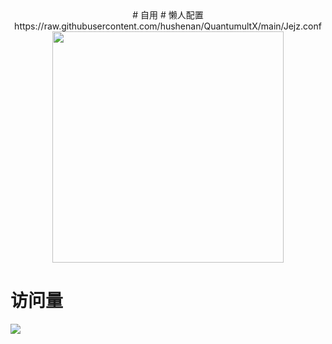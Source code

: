  <div align=center>
# 自用
# 懒人配置
https://raw.githubusercontent.com/hushenan/QuantumultX/main/Jejz.conf 
 </div>
 <div align=center>
<img src="https://raw.githubusercontent.com/hushenan/Picture/main/1.gif" width="370" height="370">
</div>

# 访问量

![](http://profile-counter.glitch.me/hushenan/count.svg)
